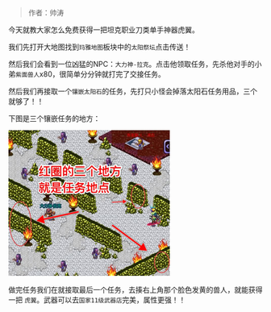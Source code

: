 > 作者：帅涛

今天就教大家怎么免费获得一把坦克职业刀类单手神器虎翼。

我们先打开大地图找到`玛雅地图`板块中的`太阳祭坛`点击传送！

然后我们会看到一位凶猛的NPC：`大力神-拉克`。点击他领取任务，先杀他对手的小弟`紫面兽人`x80，很简单分分钟就打完了交接任务。

然后我们再接取一个`镶嵌太阳石`的任务，先打只小怪会掉落太阳石任务用品，三个就够了！！

下图是三个镶嵌任务的地方：

![](1.jpg)

做完任务我们在就接取最后一个任务，去揍右上角那个脸色发黄的兽人，就能获得一把 `虎翼`。武器可以去`国家11级武器店`完美，属性更强！！
